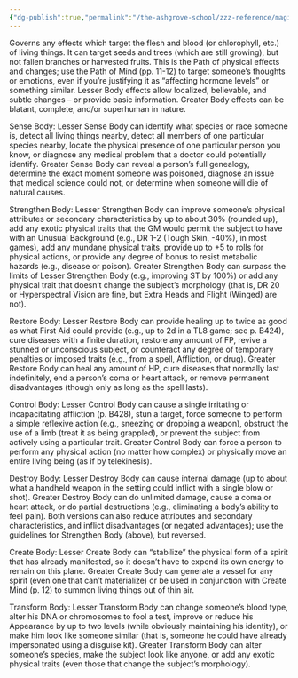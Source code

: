 ```yaml
---
{"dg-publish":true,"permalink":"/the-ashgrove-school/zzz-reference/magic/path-of-body/"}
---
```


Governs any effects which target the flesh and blood (or chlorophyll, etc.) of living things. It can target seeds and trees (which are still growing), but not fallen branches or harvested fruits. This is the Path of physical effects and changes; use the Path of Mind (pp. 11-12) to target someone’s thoughts or emotions, even if you’re justifying it as “affecting hormone levels” or something similar. Lesser Body effects allow localized, believable, and subtle changes – or provide basic information. Greater Body effects can be blatant, complete, and/or superhuman in nature.

Sense Body: Lesser Sense Body can identify what species or race someone is, detect all living things nearby, detect all members of one particular species nearby, locate the physical presence of one particular person you know, or diagnose any medical problem that a doctor could potentially identify. Greater Sense Body can reveal a person’s full genealogy, determine the exact moment someone was poisoned, diagnose an issue that medical science could not, or determine when someone will die of natural causes.

Strengthen Body: Lesser Strengthen Body can improve someone’s physical attributes or secondary characteristics by up to about 30% (rounded up), add any exotic physical traits that the GM would permit the subject to have with an Unusual Background (e.g., DR 1-2 (Tough Skin, -40%), in most games), add any mundane physical traits, provide up to +5 to rolls for physical actions, or provide any degree  of bonus to resist metabolic hazards (e.g., disease or poison). Greater Strengthen Body can surpass the limits of Lesser Strengthen Body (e.g., improving ST by 100%) or add any physical trait that doesn’t change the subject’s morphology (that is, DR 20 or Hyperspectral Vision are fine, but Extra Heads and Flight (Winged) are not).

Restore Body: Lesser Restore Body can provide healing up to twice as good as what First Aid could provide (e.g., up to 2d in a TL8 game; see p. B424), cure diseases with a finite duration, restore any amount of FP, revive a stunned or unconscious subject, or counteract any degree of temporary penalties or imposed traits (e.g., from a spell, Affliction, or drug). Greater Restore Body can heal any amount of HP, cure diseases that normally last indefinitely, end a person’s coma or heart attack, or remove permanent disadvantages (though only as long as the spell lasts).

Control Body: Lesser Control Body can cause a single irritating or incapacitating affliction (p. B428), stun a target, force someone to perform a simple reflexive action (e.g., sneezing or dropping a weapon), obstruct the use of a limb (treat it as being grappled), or prevent the subject from actively using a particular trait. Greater Control Body can force a person to perform any physical action (no matter how complex) or physically move an entire living being (as if by telekinesis).

Destroy Body: Lesser Destroy Body can cause internal damage (up to about what a handheld weapon in the setting could inflict with a single blow or shot). Greater Destroy Body can do unlimited damage, cause a coma or heart attack, or do partial destructions (e.g., eliminating a body’s ability to feel pain). Both versions can also reduce attributes and secondary characteristics, and inflict disadvantages (or negated advantages); use the guidelines for Strengthen Body (above), but reversed.

Create Body: Lesser Create Body can “stabilize” the physical form of a spirit that has already manifested, so it doesn’t have to expend its own energy to remain on this plane. Greater Create Body can generate a vessel for any spirit (even one that can’t materialize) or be used in conjunction with Create Mind (p. 12) to summon living things out of thin air.

Transform Body: Lesser Transform Body can change someone’s blood type, alter his DNA or chromosomes to fool a test, improve or reduce his Appearance by up to two levels (while obviously maintaining his identity), or make him look like someone similar (that is, someone he could have already impersonated using a disguise kit). Greater Transform Body can alter someone’s species, make the subject look like anyone, or add any exotic physical traits (even those that change the subject’s morphology).
